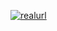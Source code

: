 [![realurl](http://s2.quickmeme.com/img/1b/1bb77db4d2c07b811c2373087022b2931cef3702bf0e3d281ea9cf4052d34dd4.jpg
)](http://s2.quickmeme.com/img/1b/1bb77db4d2c07b811c2373087022b2931cef3702bf0e3d281ea9cf4052d34dd4.jpg
)

